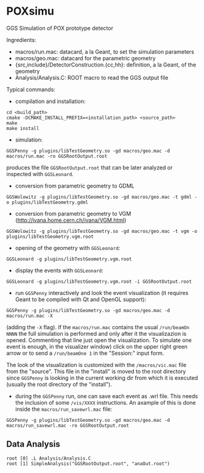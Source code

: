 # POXsimu

GGS Simulation of POX prototype detector

Ingredients:

- macros/run.mac: datacard, a la Geant, to set the simulation parameters 
- macros/geo.mac: datacard for the parametric geometry
- {src,include}/DetectorConstruction.{cc,hh}: definition, a la Geant, of the geometry 
- Analysis/Analysis.C: ROOT macro to read the GGS output file

Typical commands:

- compilation and installation:

```
cd <build_path>
cmake -DCMAKE_INSTALL_PREFIX=<installation_path> <source_path>
make
make install
```

- simulation:

```
GGSPenny -g plugins/libTestGeometry.so -gd macros/geo.mac -d macros/run.mac -ro GGSRootOutput.root
```

produces the file `GGSRootOutput.root` that can be later analyzed or inspected with `GGSLeonard`.

- conversion from parametric geometry to GDML

```
GGSWolowitz -g plugins/libTestGeometry.so -gd macros/geo.mac -t gdml -o plugins/libTestGeometry.gdml
```

- conversion from parametric geometry to VGM (http://ivana.home.cern.ch/ivana/VGM.html)

```
GGSWolowitz -g plugins/libTestGeometry.so -gd macros/geo.mac -t vgm -o plugins/libTestGeometry.vgm.root
```

- opening of the geometry with `GGSLeonard`:

```
GGSLeonard -g plugins/libTestGeometry.vgm.root
```

- display the events with `GGSLeonard`:

```
GGSLeonard -g plugins/libTestGeometry.vgm.root -i GGSRootOutput.root
```

- run `GGSPenny` interactively and look the event visualization (it requires Geant to be compiled with Qt and OpenGL support):

```
GGSPenny -g plugins/libTestGeometry.so -gd macros/geo.mac -d macros/run.mac -X
```
(adding the `-X` flag). If the `macros/run.mac` contains the usual  `/run/beamOn NNNN` the full simulation is performed and only after it the visualizazion is opened. Commenting that line just open the visualization. To simulate one event is enough, in the visualizer window) click on the upper right green arrow or to send a `/run/beamOne 1` in the "Session:" input form.

The look of the visualization is customized with the `/macros/vic.mac` file from the "source". This file in the "install" is moved to the root directory since `GGSPenny` is looking in the current working dir from which it is executed (usually the root directory of the "install").

- during the `GGSPenny` run, one can save each event as .wrl file. This needs the inclusion of some `/vis/XXXX` instructions. An axample of this is done inside the `macros/run_savewrl.mac` file:

```
GGSPenny -g plugins/libTestGeometry.so -gd macros/geo.mac -d macros/run_savewrl.mac -ro GGSRootOutput.root
```

## Data Analysis

```
root [0] .L Analysis/Analysis.C 
root [1] SimpleAnalysis("GGSRootOutput.root", "anaOut.root")
```

